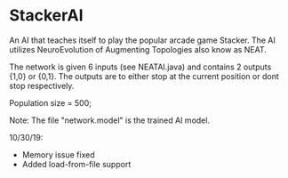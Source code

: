 # StackerAI
An AI that teaches itself to play the popular arcade game Stacker. 
The AI utilizes NeuroEvolution of Augmenting Topologies also know as NEAT.

The network is given 6 inputs (see NEATAI.java) and contains 2 outputs {1,0} or {0,1}.
The outputs are to either stop at the current position or dont stop respectively.

Population size = 500;

Note: The file "network.model" is the trained AI model.

10/30/19:
- Memory issue fixed
- Added load-from-file support

